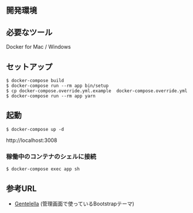 ## 開発環境

## 必要なツール
Docker for Mac / Windows

## セットアップ

```
$ docker-compose build
$ docker-compose run --rm app bin/setup
$ cp docker-compose.override.yml.example  docker-compose.override.yml
$ docker-compose run --rm app yarn
```

## 起動

```
$ docker-compose up -d
```

http://localhost:3008

### 稼働中のコンテナのシェルに接続

```
$ docker-compose exec app sh
```

## 参考URL

- [Gentelella](https://colorlib.com/polygon/gentelella/) (管理画面で使っているBootstrapテーマ)
